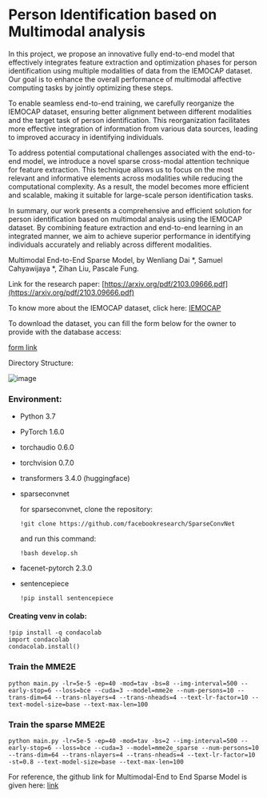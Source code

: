 # Person Identification based on Multimodal analysis

In this project, we propose an innovative fully end-to-end model that effectively integrates feature extraction and optimization phases for person identification using multiple modalities of data from the IEMOCAP dataset. Our goal is to enhance the overall performance of multimodal affective computing tasks by jointly optimizing these steps.

To enable seamless end-to-end training, we carefully reorganize the IEMOCAP dataset, ensuring better alignment between different modalities and the target task of person identification. This reorganization facilitates more effective integration of information from various data sources, leading to improved accuracy in identifying individuals.

To address potential computational challenges associated with the end-to-end model, we introduce a novel sparse cross-modal attention technique for feature extraction. This technique allows us to focus on the most relevant and informative elements across modalities while reducing the computational complexity. As a result, the model becomes more efficient and scalable, making it suitable for large-scale person identification tasks.

In summary, our work presents a comprehensive and efficient solution for person identification based on multimodal analysis using the IEMOCAP dataset. By combining feature extraction and end-to-end learning in an integrated manner, we aim to achieve superior performance in identifying individuals accurately and reliably across different modalities. 

Multimodal End-to-End Sparse Model, by Wenliang Dai *, Samuel Cahyawijaya *, Zihan Liu, Pascale Fung.

Link for the research paper: [https://arxiv.org/pdf/2103.09666.pdf](https://arxiv.org/pdf/2103.09666.pdf)

To know more about the IEMOCAP dataset, click here:
[IEMOCAP](https://sail.usc.edu/iemocap/)


To download the dataset, you can fill the form below for the owner to provide with the database access:

[form link](https://docs.google.com/forms/d/e/1FAIpQLScBecgI2K5bFTrXi_-05IYSSwOcqL5mX7dh57xcJV1m_NoznA/viewform)

Directory Structure:

![image](https://github.com/GANeelima/Multimodal-Person-Identification-/assets/114975668/fa031994-6423-4802-8612-40221fe65703)




### Environment:

* Python 3.7
* PyTorch 1.6.0
* torchaudio 0.6.0
* torchvision 0.7.0
* transformers 3.4.0 (huggingface)
* sparseconvnet

  for sparseconvnet, clone the repository:
  ```console
  !git clone https://github.com/facebookresearch/SparseConvNet
  ```
  and
  run this command:
   ```console
  !bash develop.sh
  ```
  
* facenet-pytorch 2.3.0
* sentencepiece
  
  ```console
  !pip install sentencepiece
  ```
#### Creating venv in colab:

```console
!pip install -q condacolab
import condacolab
condacolab.install()
```
### Train the MME2E

```console
python main.py -lr=5e-5 -ep=40 -mod=tav -bs=8 --img-interval=500 --early-stop=6 --loss=bce --cuda=3 --model=mme2e --num-persons=10 --trans-dim=64 --trans-nlayers=4 --trans-nheads=4 --text-lr-factor=10 --text-model-size=base --text-max-len=100
```

### Train the sparse MME2E

```console
python main.py -lr=5e-5 -ep=40 -mod=tav -bs=2 --img-interval=500 --early-stop=6 --loss=bce --cuda=3 --model=mme2e_sparse --num-persons=10 --trans-dim=64 --trans-nlayers=4 --trans-nheads=4 --text-lr-factor=10 -st=0.8 --text-model-size=base --text-max-len=100
```

For reference, the github link for Multimodal-End to End Sparse Model is given here:
[link](https://github.com/wenliangdai/Multimodal-End2end-Sparse.git/)
